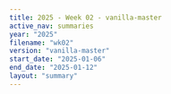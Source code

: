 ```yaml
---
title: 2025 - Week 02 - vanilla-master
active_nav: summaries
year: "2025"
filename: "wk02"
version: "vanilla-master"
start_date: "2025-01-06"
end_date: "2025-01-12"
layout: "summary"
---
```

